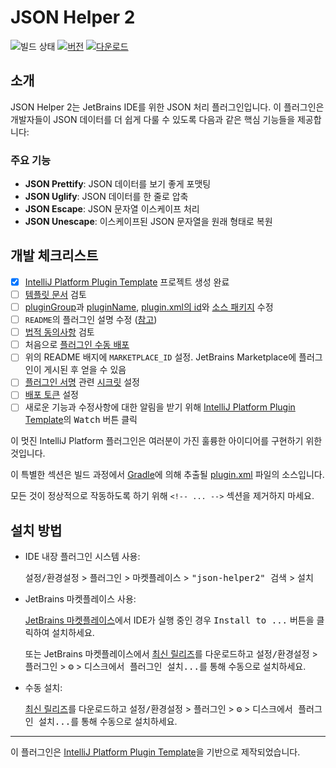 # JSON Helper 2

![빌드 상태](https://github.com/buYoung/json-helper2/workflows/Build/badge.svg)
[![버전](https://img.shields.io/jetbrains/plugin/v/MARKETPLACE_ID.svg)](https://plugins.jetbrains.com/plugin/MARKETPLACE_ID)
[![다운로드](https://img.shields.io/jetbrains/plugin/d/MARKETPLACE_ID.svg)](https://plugins.jetbrains.com/plugin/MARKETPLACE_ID)

## 소개

JSON Helper 2는 JetBrains IDE를 위한 JSON 처리 플러그인입니다. 이 플러그인은 개발자들이 JSON 데이터를 더 쉽게 다룰 수 있도록 다음과 같은 핵심 기능들을 제공합니다:

### 주요 기능

- **JSON Prettify**: JSON 데이터를 보기 좋게 포맷팅
- **JSON Uglify**: JSON 데이터를 한 줄로 압축
- **JSON Escape**: JSON 문자열 이스케이프 처리
- **JSON Unescape**: 이스케이프된 JSON 문자열을 원래 형태로 복원

## 개발 체크리스트
- [x] [IntelliJ Platform Plugin Template][template] 프로젝트 생성 완료
- [ ] [템플릿 문서][template] 검토
- [ ] [pluginGroup](./gradle.properties)과 [pluginName](./gradle.properties), [plugin.xml의 id](./src/main/resources/META-INF/plugin.xml)와 [소스 패키지](./src/main/kotlin) 수정
- [ ] `README`의 플러그인 설명 수정 ([참고][docs:plugin-description])
- [ ] [법적 동의사항](https://plugins.jetbrains.com/docs/marketplace/legal-agreements.html?from=IJPluginTemplate) 검토
- [ ] 처음으로 [플러그인 수동 배포](https://plugins.jetbrains.com/docs/intellij/publishing-plugin.html?from=IJPluginTemplate)
- [ ] 위의 README 배지에 `MARKETPLACE_ID` 설정. JetBrains Marketplace에 플러그인이 게시된 후 얻을 수 있음
- [ ] [플러그인 서명](https://plugins.jetbrains.com/docs/intellij/plugin-signing.html?from=IJPluginTemplate) 관련 [시크릿](https://github.com/JetBrains/intellij-platform-plugin-template#environment-variables) 설정
- [ ] [배포 토큰](https://plugins.jetbrains.com/docs/marketplace/plugin-upload.html?from=IJPluginTemplate) 설정
- [ ] 새로운 기능과 수정사항에 대한 알림을 받기 위해 [IntelliJ Platform Plugin Template][template]의 <kbd>Watch</kbd> 버튼 클릭

<!-- Plugin description -->
이 멋진 IntelliJ Platform 플러그인은 여러분이 가진 훌륭한 아이디어를 구현하기 위한 것입니다.

이 특별한 섹션은 빌드 과정에서 [Gradle](/build.gradle.kts)에 의해 추출될 [plugin.xml](/src/main/resources/META-INF/plugin.xml) 파일의 소스입니다.

모든 것이 정상적으로 작동하도록 하기 위해 `<!-- ... -->` 섹션을 제거하지 마세요.
<!-- Plugin description end -->

## 설치 방법

- IDE 내장 플러그인 시스템 사용:
  
  <kbd>설정/환경설정</kbd> > <kbd>플러그인</kbd> > <kbd>마켓플레이스</kbd> > <kbd>"json-helper2" 검색</kbd> >
  <kbd>설치</kbd>
  
- JetBrains 마켓플레이스 사용:

  [JetBrains 마켓플레이스](https://plugins.jetbrains.com/plugin/MARKETPLACE_ID)에서 IDE가 실행 중인 경우 <kbd>Install to ...</kbd> 버튼을 클릭하여 설치하세요.

  또는 JetBrains 마켓플레이스에서 [최신 릴리즈](https://plugins.jetbrains.com/plugin/MARKETPLACE_ID/versions)를 다운로드하고
  <kbd>설정/환경설정</kbd> > <kbd>플러그인</kbd> > <kbd>⚙️</kbd> > <kbd>디스크에서 플러그인 설치...</kbd>를 통해 수동으로 설치하세요.

- 수동 설치:

  [최신 릴리즈](https://github.com/buYoung/json-helper2/releases/latest)를 다운로드하고
  <kbd>설정/환경설정</kbd> > <kbd>플러그인</kbd> > <kbd>⚙️</kbd> > <kbd>디스크에서 플러그인 설치...</kbd>를 통해 수동으로 설치하세요.


---
이 플러그인은 [IntelliJ Platform Plugin Template][template]을 기반으로 제작되었습니다.

[template]: https://github.com/JetBrains/intellij-platform-plugin-template
[docs:plugin-description]: https://plugins.jetbrains.com/docs/intellij/plugin-user-experience.html#plugin-description-and-presentation
